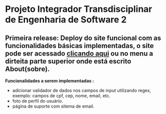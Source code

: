 # Projeto Integrador Transdisciplinar de Engenharia de Software 2

## Primeira release: Deploy do site funcional com as funcionalidades básicas implementadas, o site pode ser acessado <a href = "https://fancy-teal-lemming.cyclic.app/"> clicando aqui</a> ou no menu a dirteita parte superior onde está escrito About(sobre).

**Funcionalidades a serem implementadas :**
- adicionar validador de dados nos campos de input utilizando regex, exemplo: campos de cpf, cep, nome, email, etc.
- foto de perfil do usuário.
- página de suporte com sitema de email.
